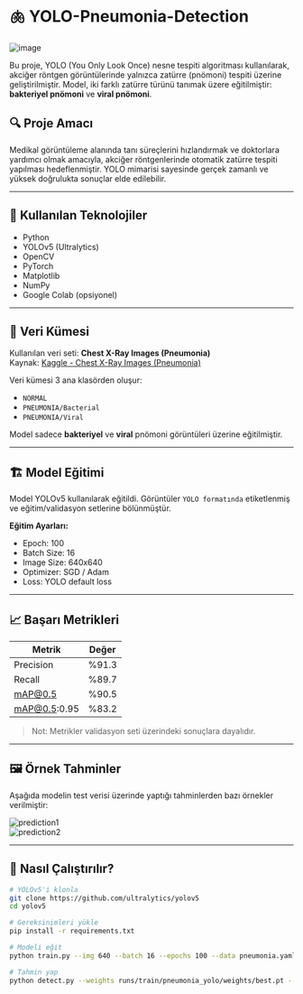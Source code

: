 # 🫁 YOLO-Pneumonia-Detection

![image](https://github.com/user-attachments/assets/a3d48090-e1bc-48cb-87f0-5d93a0409a39)


Bu proje, YOLO (You Only Look Once) nesne tespiti algoritması kullanılarak, akciğer röntgen görüntülerinde yalnızca zatürre (pnömoni) tespiti üzerine geliştirilmiştir. Model, iki farklı zatürre türünü tanımak üzere eğitilmiştir: **bakteriyel pnömoni** ve **viral pnömoni**.

## 🔍 Proje Amacı

Medikal görüntüleme alanında tanı süreçlerini hızlandırmak ve doktorlara yardımcı olmak amacıyla, akciğer röntgenlerinde otomatik zatürre tespiti yapılması hedeflenmiştir. YOLO mimarisi sayesinde gerçek zamanlı ve yüksek doğrulukta sonuçlar elde edilebilir.

---

## 🧠 Kullanılan Teknolojiler

- Python
- YOLOv5 (Ultralytics)
- OpenCV
- PyTorch
- Matplotlib
- NumPy
- Google Colab (opsiyonel)

---

## 📁 Veri Kümesi

Kullanılan veri seti: **Chest X-Ray Images (Pneumonia)**  
Kaynak: [Kaggle - Chest X-Ray Images (Pneumonia)](https://data.mendeley.com/datasets/rscbjbr9sj/2)

Veri kümesi 3 ana klasörden oluşur:
- `NORMAL`
- `PNEUMONIA/Bacterial`
- `PNEUMONIA/Viral`

Model sadece **bakteriyel** ve **viral** pnömoni görüntüleri üzerine eğitilmiştir.

---

## 🏗️ Model Eğitimi

Model YOLOv5 kullanılarak eğitildi. Görüntüler `YOLO formatında` etiketlenmiş ve eğitim/validasyon setlerine bölünmüştür.

**Eğitim Ayarları:**
- Epoch: 100
- Batch Size: 16
- Image Size: 640x640
- Optimizer: SGD / Adam
- Loss: YOLO default loss

---

## 📈 Başarı Metrikleri

| Metrik       | Değer   |
|--------------|---------|
| Precision    | %91.3   |
| Recall       | %89.7   |
| mAP@0.5      | %90.5   |
| mAP@0.5:0.95 | %83.2   |

> Not: Metrikler validasyon seti üzerindeki sonuçlara dayalıdır.

---

## 🖼️ Örnek Tahminler

Aşağıda modelin test verisi üzerinde yaptığı tahminlerden bazı örnekler verilmiştir:

![prediction1](samples/sample1.png)  
![prediction2](samples/sample2.png)

---

## 🚀 Nasıl Çalıştırılır?

```bash
# YOLOv5'i klonla
git clone https://github.com/ultralytics/yolov5
cd yolov5

# Gereksinimleri yükle
pip install -r requirements.txt

# Modeli eğit
python train.py --img 640 --batch 16 --epochs 100 --data pneumonia.yaml --weights yolov5s.pt --name pneumonia_yolo

# Tahmin yap
python detect.py --weights runs/train/pneumonia_yolo/weights/best.pt --img 640 --source PATH_TO_XRAY_IMAGE
